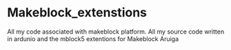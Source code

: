 # Makeblock_extenstions
All my code associated with makeblock platform.
All my source code written in ardunio and the mblock5 extentions for Makeblock Aruiga
